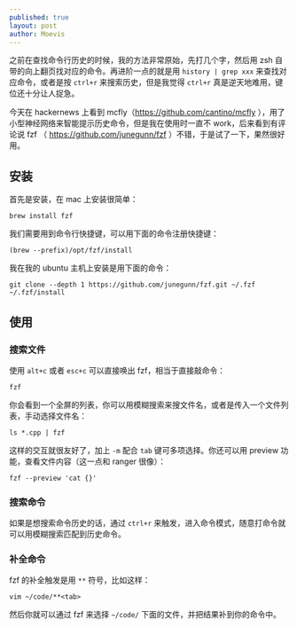 ```yaml
---
published: true
layout: post
author: Moevis
---
```

之前在查找命令行历史的时候，我的方法非常原始，先打几个字，然后用 zsh 自带的向上翻页找对应的命令。再进阶一点的就是用 `history | grep xxx` 来查找对应命令，或者是按 `ctrl+r` 来搜索历史，但是我觉得 `ctrl+r` 真是逆天地难用，键位还十分让人捉急。

今天在 hackernews 上看到 mcfly（https://github.com/cantino/mcfly ），用了小型神经网络来智能提示历史命令，但是我在使用时一直不 work，后来看到有评论说 fzf （ https://github.com/junegunn/fzf ）不错，于是试了一下，果然很好用。

## 安装

首先是安装，在 mac 上安装很简单：

```
brew install fzf
```

我们需要用到命令行快捷键，可以用下面的命令注册快捷键：

```
(brew --prefix)/opt/fzf/install
```

我在我的 ubuntu 主机上安装是用下面的命令：

```
git clone --depth 1 https://github.com/junegunn/fzf.git ~/.fzf
~/.fzf/install
```

## 使用

### 搜索文件

使用 `alt+c` 或者 `esc+c` 可以直接唤出 fzf，相当于直接敲命令：

```
fzf
```

你会看到一个全屏的列表，你可以用模糊搜索来搜文件名，或者是传入一个文件列表，手动选择文件名：

```
ls *.cpp | fzf
```

这样的交互就很友好了，加上 `-m` 配合 `tab` 键可多项选择。你还可以用 preview 功能，查看文件内容（这一点和 ranger 很像）：

```
fzf --preview 'cat {}'
```

### 搜索命令

如果是想搜索命令历史的话，通过 `ctrl+r` 来触发，进入命令模式，随意打命令就可以用模糊搜索匹配到历史命令。

### 补全命令

fzf 的补全触发是用 `**` 符号，比如这样：

```
vim ~/code/**<tab>
```

然后你就可以通过 fzf 来选择 `~/code/` 下面的文件，并把结果补到你的命令中。
